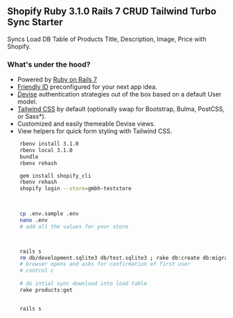 
## Shopify Ruby 3.1.0 Rails 7 CRUD Tailwind Turbo Sync Starter

Syncs Load DB Table of Products Title, Description, Image, Price with Shopify.

### What's under the hood?

-   Powered by [Ruby on Rails 7](https://rubyonrails.org)
-   [Friendly ID](https://github.com/norman/friendly_id) preconfigured for your next app idea.
-   [Devise](https://github.com/heartcombo/devise) authentication strategies out of the box based on a default User model.
-   [Tailwind CSS](https://tailwindcss.com) by default (optionally swap for Bootstrap, Bulma, PostCSS, or Sass*).
-   Customized and easily themeable Devise views.
-   View helpers for quick form styling with Tailwind CSS.

```bash
    rbenv install 3.1.0 
    rbenv local 3.1.0
    bundle
    rbenv rehash

    gem install shopify_cli
    rbenv rehash
    shopify login --store=gmbh-teststore


    
    cp .env.sample .env
    nano .env
    # add all the values for your store 



    rails s
    rm db/development.sqlite3 db/test.sqlite3 ; rake db:create db:migrate db:seed
    # browser opens and asks for confirmation of first user
    # control c
    
    # do intial sync download into load table 
    rake products:get


    rails s

```
